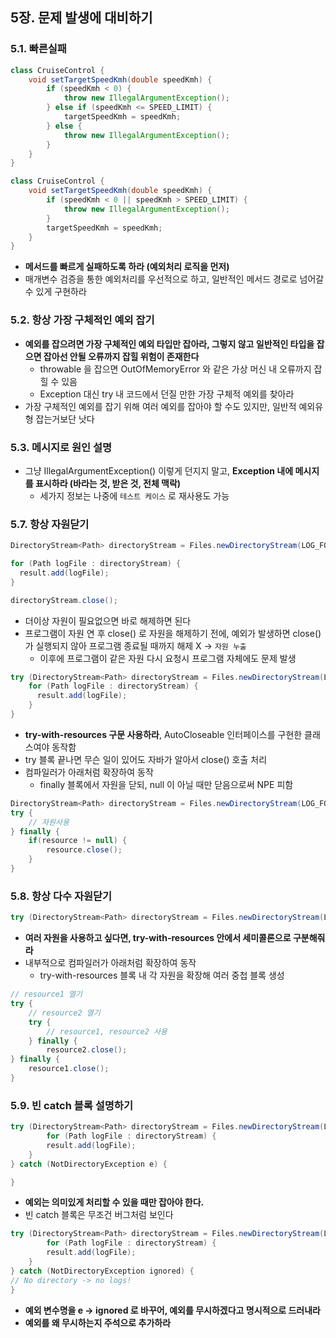 ## 5장. 문제 발생에 대비하기
### 5.1.  빠른실패

```java
class CruiseControl {
    void setTargetSpeedKmh(double speedKmh) {
        if (speedKmh < 0) {
            throw new IllegalArgumentException();
        } else if (speedKmh <= SPEED_LIMIT) {
            targetSpeedKmh = speedKmh;
        } else {
            throw new IllegalArgumentException();
        }
    }
}
```

```java
class CruiseControl {
    void setTargetSpeedKmh(double speedKmh) {
        if (speedKmh < 0 || speedKmh > SPEED_LIMIT) {
            throw new IllegalArgumentException();
        }
        targetSpeedKmh = speedKmh;
    }
}
```

- **메서드를 빠르게 실패하도록 하라 (예외처리 로직을 먼저)**
- 매개변수 검증을 통한 예외처리를 우선적으로 하고, 일반적인 메서드 경로로 넘어갈 수 있게 구현하라

### 5.2. 항상 가장 구체적인 예외 잡기

- **예외를 잡으려면 가장 구체적인 예외 타입만 잡아라, 그렇지 않고 일반적인 타입을 잡으면 잡아선 안될 오류까지 잡힐 위험이 존재한다**
    - throwable 을 잡으면 OutOfMemoryError 와 같은 가상 머신 내 오류까지 잡힐 수 있음
    - Exception 대신 try 내 코드에서 던질 만한 가장 구체적 예외를 찾아라
- 가장 구체적인 예외를 잡기 위해 여러 예외를 잡아야 할 수도 있지만, 일반적 예외유형 잡는거보단 낫다

### 5.3. 메시지로 원인 설명

- 그냥 IllegalArgumentException() 이렇게 던지지 말고, **Exception 내에 메시지를 표시하라 (바라는 것, 받은 것, 전체 맥락)**
    - 세가지 정보는 나중에 `테스트 케이스` 로 재사용도 가능
 
### 5.7. 항상 자원닫기

```java
DirectoryStream<Path> directoryStream = Files.newDirectoryStream(LOG_FOLDER, FILE_FILTER);

for (Path logFile : directoryStream) {
  result.add(logFile);
}

directoryStream.close();
```

- 더이상 자원이 필요없으면 바로 해제하면 된다
- 프로그램이 자원 연 후 close() 로 자원을 해제하기 전에, 예외가 발생하면 close() 가 실행되지 않아 프로그램 종료될 때까지 해제 X → `자원 누출`
    - 이후에 프로그램이 같은 자원 다시 요청시 프로그램 자체에도 문제 발생

```java
try (DirectoryStream<Path> directoryStream = Files.newDirectoryStream(LOG_FOLDER, FILE_FILTER)) {
	for (Path logFile : directoryStream) {
	  result.add(logFile);
	}
}
```

- **try-with-resources 구문 사용하라**, AutoCloseable 인터페이스를 구현한 클래스여야 동작함
- try 블록 끝나면 무슨 일이 있어도 자바가 알아서 close() 호출 처리
- 컴파일러가 아래처럼 확장하여 동작
    - finally 블록에서 자원을 닫되, null 이 아닐 때만 닫음으로써 NPE 피함

```java
DirectoryStream<Path> directoryStream = Files.newDirectoryStream(LOG_FOLDER, FILE_FILTER);
try {
	// 자원사용
} finally {
	if(resource != null) {
		resource.close();
	}
}
```

### 5.8. 항상 다수 자원닫기

```java
try (DirectoryStream<Path> directoryStream = Files.newDirectoryStream(LOG_FOLDER, FILE_FILTER); BufferedWriter writer = Files.newBufferedWriter(STATISTICS_CSV)) { ... }
```

- **여러 자원을 사용하고 싶다면, try-with-resources 안에서 세미콜론으로 구분해줘라**
- 내부적으로 컴파일러가 아래처럼 확장하여 동작
    - try-with-resources 블록 내 각 자원을 확장해 여러 중첩 블록 생성

```java
// resource1 열기
try {
	// resource2 열기 
	try { 
		// resource1, resource2 사용
	} finally {
		resource2.close();
} finally {
	resource1.close();
}
```

### 5.9. 빈 catch 블록 설명하기

```java
try (DirectoryStream<Path> directoryStream = Files.newDirectoryStream(LOG_FOLDER, FILE_FILTER)) {
		for (Path logFile : directoryStream) {
	    result.add(logFile);
    }
} catch (NotDirectoryException e) {

}
```

- **예외는 의미있게 처리할 수 있을 때만 잡아야 한다.**
- 빈 catch 블록은 무조건 버그처럼 보인다

```java
try (DirectoryStream<Path> directoryStream = Files.newDirectoryStream(LOG_FOLDER, FILE_FILTER)) {
		for (Path logFile : directoryStream) {
	    result.add(logFile);
    }
} catch (NotDirectoryException ignored) {
// No directory -> no logs!
}
```

- **예외 변수명을 e → ignored 로 바꾸어, 예외를 무시하겠다고 명시적으로 드러내라**
- **예외를 왜 무시하는지 주석으로 추가하라**
